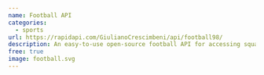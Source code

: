 ```yaml
---
name: Football API
categories:
  - sports
url: https://rapidapi.com/GiulianoCrescimbeni/api/football98/
description: An easy-to-use open-source football API for accessing squad statistics, top scorers, and more.
free: true
image: football.svg
---
```

